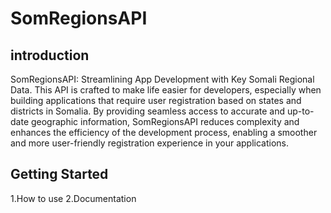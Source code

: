# SomRegionsAPI


## introduction
SomRegionsAPI: Streamlining App Development with Key Somali Regional Data. This API is crafted to make life easier for developers, especially when building applications that require user registration based on states and districts in Somalia. By providing seamless access to accurate and up-to-date geographic information, SomRegionsAPI reduces complexity and enhances the efficiency of the development process, enabling a smoother and more user-friendly registration experience in your applications.

## Getting Started
1.How to use 
2.Documentation